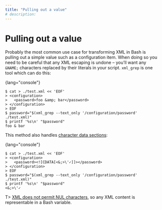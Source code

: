 ```yaml
---
title: "Pulling out a value"
# description:
---
```


# Pulling out a value


Probably the most common use case for transforming XML in Bash is pulling out a simple value such as a configuration item. When doing so you need to be careful that any XML escaping is undone – you’ll want any `&NAME;` characters replaced by their literals in your script. `xml_grep` is one tool which can do this:

{lang="console"}
```
$ cat > ./test.xml << 'EOF'
> <configuration>
>   <password>foo &amp; bar</password>
> </configuration>
> EOF
$ password="$(xml_grep --text_only '/configuration/password' ./test.xml)"
$ printf '%s\n' "$password"
foo & bar
```

This method also handles [character data sections](https://www.w3.org/TR/2008/REC-xml-20081126/#sec-cdata-sect):

{lang="console"}
```
$ cat > ./test.xml << 'EOF'
> <configuration>
>   <password><![CDATA[<&;>\'✓]]></password>
> </configuration>
> EOF
$ password="$(xml_grep --text_only '/configuration/password' ./test.xml)"
$ printf '%s\n' "$password"
<&;>\'✓
```

T> [XML does not permit NUL characters](https://www.w3.org/TR/2008/REC-xml-20081126/#charsets), so any XML content is representable in a Bash variable.
